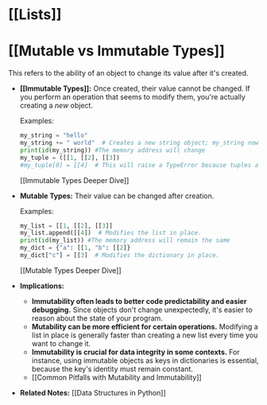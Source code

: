 # [[Lists]]
# [[Mutable vs Immutable Types]] 
This refers to the ability of an object to change its value after it's created.

* **[[Immutable Types]]:**  Once created, their value cannot be changed.  If you perform an operation that seems to modify them, you're actually creating a *new* object.

    Examples:
    ```python
    my_string = "hello"
    my_string += " world"  # Creates a new string object; my_string now points to this new object.
    print(id(my_string)) #The memory address will change
    my_tuple = ([[1, [[2], [[3])
    #my_tuple[0] = [[4]  # This will raise a TypeError because tuples are immutable.
    ```
    [[Immutable Types Deeper Dive]]


* **Mutable Types:** Their value can be changed after creation.

    Examples:
    ```python
    my_list = [[1, [[2], [[3]]
    my_list.append([[4])  # Modifies the list in place.
    print(id(my_list)) #The memory address will remain the same
    my_dict = {"a": [[1, "b": [[2]}
    my_dict["c"] = [[3]  # Modifies the dictionary in place.
    ```
    [[Mutable Types Deeper Dive]]


* **Implications:**

    * **Immutability often leads to better code predictability and easier debugging.**  Since objects don't change unexpectedly, it's easier to reason about the state of your program.
    * **Mutability can be more efficient for certain operations.** Modifying a list in place is generally faster than creating a new list every time you want to change it.
    * **Immutability is crucial for data integrity in some contexts.**  For instance, using immutable objects as keys in dictionaries is essential, because the key's identity must remain constant.
    *  [[Common Pitfalls with Mutability and Immutability]]


* **Related Notes:** [[Data Structures in Python]]
